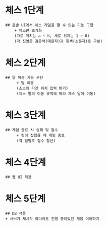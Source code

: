# 체스 1단계
    ## 콘솔 UI에서 체스 게임을 할 수 있는 기능 구현
        + 체스판 초기화
        (가로 위치는 a ~ h, 세로 위치는 1 ~ 8)
        (각 진영은 검은색(대문자)과 흰색(소문자)로 구분)

# 체스 2단계        
    ## 말 이동 기능 구현 
         + 말 이동
         (소스와 타겟 위치 입력 받기)
         (체스 말의 이동 규칙에 따라 체스 말이 이동)
         
# 체스 3단계         
    ## 게임 종료 시 승패 및 점수
         + 킹이 잡혔을 때 게임 종료
         (각 팀별로 점수 합산)

# 체스 4단계
    ## 웹 UI 적용

# 체스 5단계 
    ## DB 적용
    + 서버가 재시작 하더라도 진행 중이었던 게임 이어하기         
         

